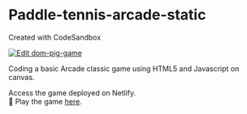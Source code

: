 # Paddle-tennis-arcade-static
Created with CodeSandbox


[![Edit dom-pig-game](https://codesandbox.io/static/img/play-codesandbox.svg)](https://codesandbox.io/s/github/kshitijzutshi/Paddle-tennis-arcade-static/tree/master/)



Coding a basic Arcade classic game using HTML5 and Javascript on canvas.

Access the game deployed on Netlify. 
<br>
:round_pushpin: Play the game [here](https://1qq4u.csb.app/).
